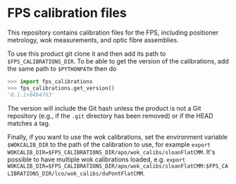 # FPS calibration files

This repository contains calibration files for the FPS, including positioner metrology, wok measurements, and optic fibre assemblies.

To use this product git clone it and then add its path to `$FPS_CALIBRATIONS_DIR`. To be able to get the version of the calibrations, add the same path to `$PYTHONPATH` then do

```python
>>> import fps_calibrations
>>> fps_calibrations.get_version()
'0.1.1+04b4763'
```

The version will include the Git hash unless the product is not a Git repository (e.g., if the `.git` directory has been removed) or if the HEAD matches a tag.

Finally, if you want to use the wok calibrations, set the environment variable `$WOKCALIB_DIR` to the path of the calibration to use, for example `export WOKCALIB_DIR=$FPS_CALIBRATIONS_DIR/apo/wok_calibs/sloanFlatCMM`. It's possible to have multiple wok calibrations loaded, e.g. `export WOKCALIB_DIR=$FPS_CALIBRATIONS_DIR/apo/wok_calibs/sloanFlatCMM:$FPS_CALIBRATIONS_DIR/lco/wok_calibs/duPontFlatCMM`.
